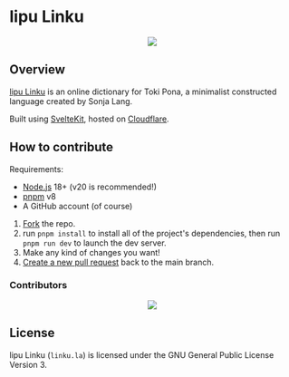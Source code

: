 # lipu Linku

<div align="center">
  <a href="https://discord.gg/A3ZPqnHHsy">
    <img src="https://img.shields.io/badge/-Discord-%237289da?style=for-the-badge&logo=appveyor">
  </a>
</div>

## Overview

[lipu Linku](https://linku.la/) is an online dictionary for Toki Pona, a minimalist constructed language created by Sonja Lang.

Built using [SvelteKit](https://kit.svelte.dev/), hosted on [Cloudflare](https://cloudflare.com/).

## How to contribute

Requirements:

- [Node.js](https://nodejs.org/) 18+ (v20 is recommended!)
- [pnpm](https://pnpm.io/) v8
- A GitHub account (of course)

1. [Fork](https://github.com/lipu-linku/lipu/fork) the repo.
2. run `pnpm install` to install all of the project's dependencies,
   then run `pnpm run dev` to launch the dev server.
3. Make any kind of changes you want!
4. [Create a new pull request](https://github.com/lipu-linku/lipu/compare/) back to the main branch.

### Contributors

<div align="center">
  <a href="https://github.com/lipu-linku/lipu/graphs/contributors">
    <img src="https://contrib.rocks/image?repo=lipu-linku/lipu" />
  </a>
</div>

## License

lipu Linku (`linku.la`) is licensed under the GNU General Public License Version 3.
